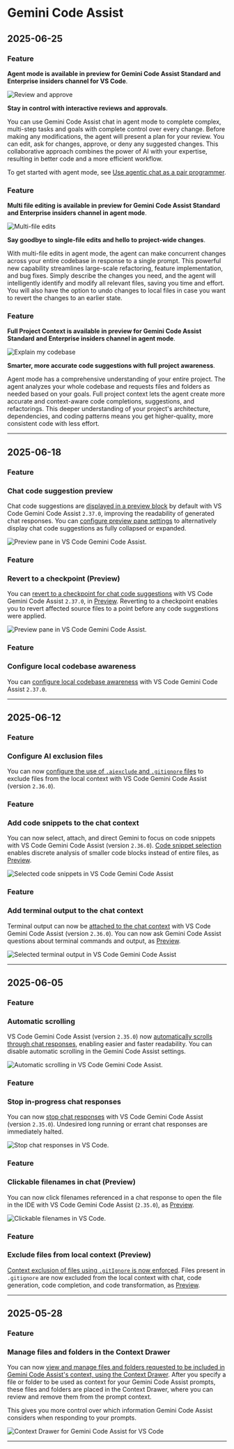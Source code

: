 # Gemini Code Assist

## 2025-06-25

### Feature

**Agent mode is available in preview for Gemini Code Assist Standard and Enterprise insiders channel for VS Code**.

![Review and approve](https://cloud.google.com/gemini/images/release-notes-images/vscode-agent-mode-approve-changes.gif)

**Stay in control with interactive reviews and approvals**.

You can use Gemini Code Assist chat in agent mode to complete complex, multi-step tasks and goals with complete control over every change. Before making any modifications, the agent will present a plan for your review. You can edit, ask for changes, approve, or deny any suggested changes. This collaborative approach combines the power of AI with your expertise, resulting in better code and a more efficient workflow.

To get started with agent mode, see [Use agentic chat as a pair programmer](https://cloud.google.com/gemini/docs/codeassist/use-agentic-chat-pair-programmer).

### Feature

**Multi file editing is available in preview for Gemini Code Assist Standard and Enterprise insiders channel in agent mode**.

![Multi-file edits](https://cloud.google.com/gemini/images/release-notes-images/vscode-agent-mode-multi-file-edit.gif)

**Say goodbye to single-file edits and hello to project-wide changes**.

With multi-file edits in agent mode, the agent can make concurrent changes across your entire codebase in response to a single prompt. This powerful new capability streamlines large-scale refactoring, feature implementation, and bug fixes. Simply describe the changes you need, and the agent will intelligently identify and modify all relevant files, saving you time and effort.
You will also have the option to undo changes to local files in case you want to revert the changes to an earlier state.

### Feature

**Full Project Context is available in preview for Gemini Code Assist Standard and Enterprise insiders channel in agent mode**.

![Explain my codebase](https://cloud.google.com/gemini/images/release-notes-images/vscode-agent-mode-explain-codebase.gif)

**Smarter, more accurate code suggestions with full project awareness**.

Agent mode has a comprehensive understanding of your entire project. The agent analyzes your whole codebase and requests files and folders as needed based on your goals. Full project context lets the agent create more accurate and context-aware code completions, suggestions, and refactorings. This deeper understanding of your project's architecture, dependencies, and coding patterns means you get higher-quality, more consistent code with less effort.

---
## 2025-06-18

### Feature



### Chat code suggestion preview

Chat code suggestions are [displayed in a preview block](https://cloud.google.com/gemini/docs/codeassist/chat-gemini#configure_preview_pane) by default with VS Code Gemini Code Assist `2.37.0`, improving the readability of generated chat responses. You can [configure preview pane settings](https://cloud.google.com/gemini/docs/codeassist/chat-gemini#configure_preview_pane) to alternatively display chat code suggestions as fully collapsed or expanded.

![Preview pane in VS Code Gemini Code Assist.](https://cloud.google.com/gemini/images/release-notes-images/vscode-preview-pane.gif)

### Feature



### Revert to a checkpoint (Preview)

You can [revert to a checkpoint for chat code suggestions](https://cloud.google.com/gemini/docs/codeassist/chat-gemini#revert_to_a_checkpoint_in_chat) with VS Code Gemini Code Assist `2.37.0`, in [Preview](https://cloud.google.com/terms/service-terms). Reverting to a checkpoint enables you to revert affected source files to a point before any code suggestions were applied.

![Preview pane in VS Code Gemini Code Assist.](https://cloud.google.com/gemini/images/release-notes-images/vscode-revert-to-checkpoint.gif)

### Feature



### Configure local codebase awareness

You can [configure local codebase awareness](https://cloud.google.com/gemini/docs/codeassist/configure-local-codebase-awareness) with VS Code Gemini Code Assist `2.37.0`.

---
## 2025-06-12

### Feature



### Configure AI exclusion files

You can now [configure the use of `.aiexclude` and `.gitignore` files](https://cloud.google.com/gemini/docs/codeassist/create-aiexclude-file#configure_context_exclusion_settings) to exclude files from the local context with VS Code Gemini Code Assist (version `2.36.0`).

### Feature



### Add code snippets to the chat context

You can now select, attach, and direct Gemini to focus on code snippets with VS Code Gemini Code Assist (version `2.36.0`). [Code snippet selection](https://cloud.google.com/gemini/docs/codeassist/chat-gemini#add_selected_code_snippets_to_context) enables discrete analysis of smaller code blocks instead of entire files, as [Preview](https://cloud.google.com/terms/service-terms).

![Selected code snippets in VS Code Gemini Code Assist](https://cloud.google.com/gemini/images/release-notes-images/vscode-code-snippets.gif)

### Feature



### Add terminal output to the chat context

Terminal output can now be [attached to the chat context](https://cloud.google.com/gemini/docs/codeassist/chat-gemini#prompt_with_selected_terminal_output_using_chat) with VS Code Gemini Code Assist (version `2.36.0`). You can now ask Gemini Code Assist questions about terminal commands and output, as [Preview](https://cloud.google.com/terms/service-terms).

![Selected terminal output in VS Code Gemini Code Assist](https://cloud.google.com/gemini/images/release-notes-images/vscode-terminal-snippets.gif)

---
## 2025-06-05

### Feature



### Automatic scrolling

VS Code Gemini Code Assist (version `2.35.0`) now [automatically scrolls through chat responses](https://cloud.google.com/gemini/docs/codeassist/chat-gemini#configure_automatic_scrolling), enabling easier and faster readability. You can disable automatic scrolling in the Gemini Code Assist settings.

![Automatic scrolling in VS Code Gemini Code Assist.](https://cloud.google.com/gemini/images/release-notes-images/vscode-automatic-scrolling.gif)

### Feature



### Stop in-progress chat responses

You can now [stop chat responses](https://cloud.google.com/gemini/docs/codeassist/chat-gemini#stop_in-progress_chat) with VS Code Gemini Code Assist (version `2.35.0`). Undesired long running or errant chat responses are immediately halted.

![Stop chat responses in VS Code.](https://cloud.google.com/gemini/images/release-notes-images/vscode-stop-chat.png)

### Feature



### Clickable filenames in chat (Preview)

You can now click filenames referenced in a chat response to open the file in the IDE with VS Code Gemini Code Assist (`2.35.0`), as [Preview](https://cloud.google.com/terms/service-terms#1).

![Clickable filenames in VS Code.](https://cloud.google.com/gemini/images/release-notes-images/vscode-clickable-filenames.png)

### Feature



### Exclude files from local context (Preview)

[Context exclusion of files using `.gitIgnore` is now enforced](https://cloud.google.com/gemini/docs/codeassist/create-aiexclude-file). Files present in `.gitignore` are now excluded from the local context with chat, code generation, code completion, and code transformation, as [Preview](https://cloud.google.com/terms/service-terms#1).

---
## 2025-05-28

### Feature



### Manage files and folders in the Context Drawer

You can now [view and manage files and folders requested to be included in Gemini Code Assist's context, using the Context Drawer](https://cloud.google.com/gemini/docs/codeassist/chat-gemini#manage_files_and_folders_in_the_context_drawer). After you specify a file or folder to be used as context for your Gemini Code Assist prompts, these files and folders are placed in the Context Drawer, where you can review and remove them from the prompt context.

This gives you more control over which information Gemini Code Assist considers when responding to your prompts.

![Context Drawer for Gemini Code Assist for VS Code](https://cloud.google.com/gemini/images/vscode-context-drawer.png)

---

